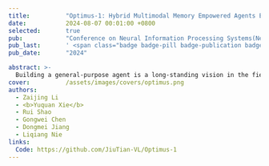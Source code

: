```yaml
---
title:          "Optimus-1: Hybrid Multimodal Memory Empowered Agents Excel in Long-Horizon Tasks"
date:           2024-08-07 00:01:00 +0800
selected:       true
pub:            "Conference on Neural Information Processing Systems(NeurIPS 2024)"
pub_last:       ' <span class="badge badge-pill badge-publication badge-success">Poster</span>'
pub_date:       "2024"

abstract: >-
  Building a general-purpose agent is a long-standing vision in the field of artificial intelligence. Existing agents have made remarkable progress in many domains, yet they still struggle to complete long-horizon tasks in an open world. We attribute this to the lack of necessary world knowledge and multimodal experience that can guide agents through a variety of long-horizon tasks. In this paper, we propose a Hybrid Multimodal Memory module to address the above challenges. It 1) transforms knowledge into Hierarchical Directed Knowledge Graph that allows agents to explicitly represent and learn world knowledge, and 2) summarises historical information into Abstracted Multimodal Experience Pool that provide agents with rich references for in-context learning. On top of the Hybrid Multimodal Memory module, a multimodal agent, Optimus-1, is constructed with dedicated Knowledge-guided Planner and Experience-Driven Reflector, contributing to a better planning and reflection in the face of long-horizon tasks in Minecraft. Extensive experimental results show that Optimus-1 significantly outperforms all existing agents on challenging long-horizon task benchmarks, and exhibits near human-level performance on many tasks. In addition, we introduce various Multimodal Large Language Models (MLLMs) as the backbone of Optimus-1. Experimental results show that Optimus-1 exhibits strong generalization with the help of the Hybrid Multimodal Memory module, outperforming the GPT-4V baseline on many tasks.
cover:          /assets/images/covers/optimus.png
authors:
  - Zaijing Li
  - <b>Yuquan Xie</b>
  - Rui Shao
  - Gongwei Chen
  - Dongmei Jiang
  - Liqiang Nie
links:
  Code: https://github.com/JiuTian-VL/Optimus-1
---
```


